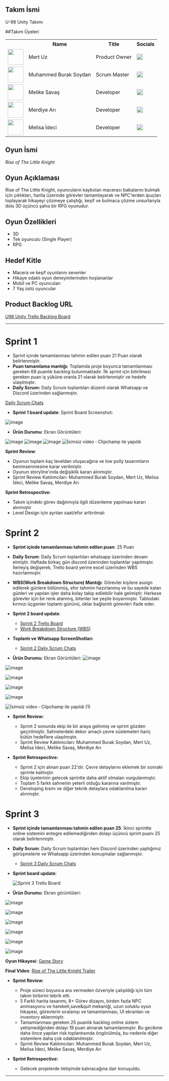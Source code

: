 
## Takım İsmi

U-98 Unity Takımı

##Takım Üyeleri
<table>
    <tr>
      <th></th>
      <th>Name</th>
      <th>Title</th>
      <th>Socials</th>
    </tr>
    <tr>
      <td><img src="bootcampFiles/general/squarepics/burak.png" width="50" height="50" /></td>
      <td>Mert Uz</td>
      <td>Product Owner</td>
      <td>
        <a href="https://www.linkedin.com/in/mert-uz/" target="_blank" ><img src="bootcampFiles/linkedin.png" width="20" height="20" /></a>
      </td>
    </tr>
    <tr>
      <td><img src="bootcampFiles/general/squarepics/arda.png" width="50" height="50" /></td>
      <td>Muhammed Burak Soydan</td>
      <td>Scrum Master</td>
      <td>
        <a href="https://www.linkedin.com/in/muhammed-burak-soydan-58223928a/" target="_blank"><img src="bootcampFiles/general/social/linkedin.png" width="20" height="20" /></a>
      </td>
    </tr>
    <tr>
      <td><img src="bootcampFiles/general/squarepics/hazal.png" width="50" height="50" /></td>
      <td>Melike Savaş</td>
      <td>Developer</td>
      <td>
        <a href="https://www.linkedin.com/in/melikesava%C5%9F2003" target="_blank"><img src="bootcampFiles/general/social/linkedin.png" width="20" height="20" /></a>
      </td>
    </tr>
    <tr>
      <td><img src="bootcampFiles/general/squarepics/merve.png" width="50" height="50" /></td>
      <td>Merdiye Arı</td>
      <td>Developer</td>
      <td>
        <a href="http://www.linkedin.com/in/merdiye-ari" target="_blank"><img src="bootcampFiles/general/social/linkedin.png" width="20" height="20" /></a>
      </td>
    </tr>
    <tr>
      <td><img src="bootcampFiles/general/squarepics/onur.png" width="50" height="50" /></td>
      <td>Melisa İdeci</td>
      <td>Developer</td>
      <td>
        <a href="https://www.linkedin.com/in/melisa-ideci-3a8737250/" target="_blank"><img src="bootcampFiles/general/social/linkedin.png" width="20" height="20" /></a>
      </td>
  </tr>
  </table>
  

## Oyun İsmi
*Rise of The Little Knight*

## Oyun Açıklaması
Rise of The Little Knight, oyuncuların kaybolan maceracı babalarını bulmak için çıktıkları, harita üzerinde görevler tamamlayarak ve NPC'lerden ipuçları toplayarak hikayeyi çözmeye çalıştığı, keşif ve bulmaca çözme unsurlarıyla dolu 3D üçüncü şahıs bir RPG oyunudur.

## Oyun Özellikleri
- 3D
- Tek oyunculu (Single Player)
- RPG
  

## Hedef Kitle
- Macera ve keşif oyunlarını sevenler
- Hikaye odaklı oyun deneyimlerinden hoşlananlar
- Mobil ve PC oyuncuları
- 7 Yaş üstü oyuncular

## Product Backlog URL
[U98 Unity Trello Backlog Board](https://trello.com/b/tIatrWyJ/bootcamp-u-98)

---
# **Sprint 1**
- Sprint içinde tamamlanması tahmin edilen puan 21 Puan olarak belirlenmiştir.
- **Puan tamamlama mantığı:** Toplamda proje boyunca tamamlanması gereken 68 puanlık backlog bulunmaktadır. İlk sprint için bitirilmesi gereken puan iş yüküne oranla 21 olarak belirlenmiştir ve hedefe ulaşılmıştır.
- **Daily Scrum:** Daily Scrum toplantıları düzenli olarak Whatsapp ve Discord üzerinden sağlanmıştır.
  
[Daily Scrum Chats](https://imgur.com/gallery/u-98-daily-scrums-acfILDw)

  
- **Sprint 1 board update**: Sprint Board Screenshot:
  
![image](https://github.com/merdiyeari/Bootcamp-U-98/assets/65374437/f1dcc234-76f9-42aa-988b-b23525903a5e)


- **Ürün Durumu**: Ekran Görüntüleri:
  
![image](https://github.com/merdiyeari/Bootcamp-U-98/assets/65374437/64c0ccec-4d0b-4ee4-afed-6c32d85f3685)
![image](https://github.com/merdiyeari/Bootcamp-U-98/assets/65374437/4d316c2f-1048-4b4b-89fd-a07d62c9caf0)
![image](https://github.com/merdiyeari/Bootcamp-U-98/assets/65374437/05087501-a466-44d5-8cb6-e03791821d5d)
![İsimsiz video ‐ Clipchamp ile yapıldı](https://github.com/merdiyeari/Bootcamp-U-98/assets/65374437/991a7753-2c45-44e0-a6f6-66c9e9528b5d)


 **Sprint Review**:
  - Oyunun toplam kaç leveldan oluşacağına ve low polly tasarımların benimsenmesine karar verilmiştir.
  - Oyunun storyline'ında değişiklik kararı alınmıştır.
  - Sprint Review Katılımcıları: Muhammed Burak Soydan, Mert Uz, Melisa İdeci, Melike Savaş, Merdiye Arı
 
    
 **Sprint Retrospective:**
  - Takım içindeki görev dağılımıyla ilgili düzenleme yapılması kararı alınmıştır
  - Level Design için ayrılan saat/efor arttırılmalı


# Sprint 2

- **Sprint içinde tamamlanması tahmin edilen puan**: 25 Puan

- **Daily Scrum**: Daily Scrum toplantıları whatsapp üzerinden devam etmiştir. Haftada birkaç gün discord üzerinden toplantılar yapılmıştır. İlerleyiş değişerek, Trello board yerine excel üzerinden WBS hazırlanmıştır.

- **WBS(Work Breakdown Structure) Mantığı**: Görevler kişilere assign edilerek günlere bölünmüş, efor tahmini hazırlanmış ve bu sayede kalan günleri ve yapılan işler daha kolay takip edilebilir hale gelmiştir. Herkese görevler için bir renk atanmış, bitenler ise yeşile boyanmıştır. Tablodaki kırmızı üçgenler toplantı gününü, oklar bağlantılı görevleri ifade eder.

- **Sprint 2 board update**:
   -   [Sprint 2 Trello Board](https://imgur.com/a/VDuidi5)
   -   [Work Breakdown Structure (WBS)](https://1drv.ms/x/c/e321bf7803bc3e6b/ESxOAyY4PLZLrNIu7IG1uwABK2t886f9gD72K3dpaHOnyw?e=V2qAtd)

- **Toplantı ve Whatsapp ScreenShotları**:
  - [Sprint 2 Daily Scrum Chats](https://imgur.com/a/qZBeOzT)


- **Ürün Durumu**: Ekran Görüntüleri:
![image](https://github.com/user-attachments/assets/caad7131-5294-45e0-902c-3a6897339d7c)

![image](https://github.com/user-attachments/assets/10b20080-3c97-4501-b0a7-fe7a4945780b)

![image](https://github.com/user-attachments/assets/bfff4bab-1434-4554-a6bc-6f33410b4e44)

![image](https://github.com/user-attachments/assets/bf5519ab-34f9-4cd2-8c09-ed5f3860cbdf)

![image](https://github.com/user-attachments/assets/3a6d786f-b293-4627-9beb-bce0aecb09e5)

![İsimsiz video ‐ Clipchamp ile yapıldı (1)](https://github.com/user-attachments/assets/1a1a7447-c5a4-4bd4-8aaa-938fca49b0a8)





 - **Sprint Review:**
    - Sprint 2 sonunda ekip ile bir araya gelinmiş ve sprint gözden geçirilmiştir. Sahnelerdeki dekor amaçlı çevre süslemeleri hariç bütün hedeflere ulaşılmıştır.
    - Sprint Review Katılımcıları: Muhammed Burak Soydan, Mert Uz, Melisa İdeci, Melike Savaş, Merdiye Arı

- **Sprint Retrospective:**
    - Sprint 2 için alınan puan 22'dir. Çevre detaylarını eklemek bir sonraki sprinte kalmıştır.
    - Ekip üyelerinin gelecek sprintte daha aktif olmaları vurgulanmıştır.
    - Toplam 5 farklı sahnenin yeterli olduğu kararına varılmıştır.
    - Developing kısmı ve diğer teknik detaylara odaklanılma kararı alınmıştır.

 # Sprint 3

- **Sprint içinde tamamlanması tahmin edilen puan 25**: İkinci sprintte online sistemini entegre edilemediğinden dolayı üçüncü sprint  puanı 25 olarak belirlenmiştir.

- **Daily Scrum**: Daily Scrum toplantıları hem Discord üzerinden yaptığımız görüşmelerle ve Whatsapp üzerinden konuşmalar sağlanmıştır.
     - [Sprint 3 Daily Scrum Chats](https://imgur.com/a/SKoeT7m)


- **Sprint board update**:
  
  ![Sprint 3 Trello Board](https://github.com/user-attachments/assets/66d68688-421d-4993-a729-b5aa3ba3144e)



- **Ürün Durumu**: Ekran görüntüleri:

![image](https://github.com/user-attachments/assets/fe371ab7-d435-496c-a233-f3377eda94a4)

![image](https://github.com/user-attachments/assets/6f4e9902-23c7-49d3-b5f7-4fd1beb37d9b)

![image](https://github.com/user-attachments/assets/da0e1078-dc47-4380-8b2e-548c3513fda5)

![image](https://github.com/user-attachments/assets/496483b4-5644-417a-bf14-566ee95bd82b)

![image](https://github.com/user-attachments/assets/1f08c522-733b-4882-ab53-7cb4f9dd7029)

![image](https://github.com/user-attachments/assets/cdf2be56-1839-4fb4-baa5-21a9826b4087)






**Oyun Hikayesi**: [Game Story](https://1drv.ms/w/c/e321bf7803bc3e6b/EQxbggFuIOhKn5sPWKxEpYYBCEkUHm3Pmg3MIQVs0U04Pw?e=BKY1su)





**Final Video**:
[Rise of The Little Knight Trailer](https://www.youtube.com/watch?v=kNfqWYAeqKg)


- **Sprint Review**: 

  - Proje süreci boyunca ara vermeden özveriyle çalışıldığı için tüm takım birbirini tebrik etti.
  - 5 Farklı harita tasarımı, 8+ Görev dizaynı, birden fazla NPC animasyonu ve hareketi,save&quit mekaniği, uzun soluklu oyun hikayesi, görevlerin sıralanışı ve tamamlanması, UI ekranları ve inventory eklenmiştir.
  - Tamamlanması gereken 25 puanlık backlog online sistem yetişmediğinden dolayı 19 puan alınarak tamamlanmıştır. Bu gecikme daha önce yapılan risk toplantısında öngörülmüş, bu nedenle diğer sistemlere daha çok odaklanılmıştır.
  - Sprint Review Katılımcıları: Muhammed Burak Soydan, Mert Uz, Melisa İdeci, Melike Savaş, Merdiye Arı


- **Sprint Retrospective:**

  - Gelecek projelerde iletişimde kalınacağına dair konuşuldu.
 
    
---
